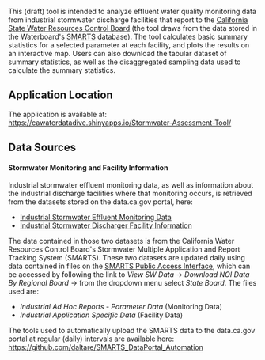 This (draft) tool is intended to analyze effluent water quality monitoring data from industrial stormwater discharge facilities that report to the [California State Water Resources Control Board](https://www.waterboards.ca.gov/) (the tool draws from the data stored in the Waterboard's [SMARTS](https://smarts.waterboards.ca.gov/smarts/faces/SwSmartsLogin.xhtml) database). The tool calculates basic summary statistics for a selected parameter at each facility, and plots the results on an interactive map. Users can also download the tabular dataset of summary statistics, as well as the disaggregated sampling data used to calculate the summary statistics.

## Application Location
The application is available at: https://cawaterdatadive.shinyapps.io/Stormwater-Assessment-Tool/

## Data Sources
#### Stormwater Monitoring and Facility Information
Industrial stormwater effluent monitoring data, as well as information about the industrial discharge facilities where that monitoring occurs, is retrieved from the datasets stored on the data.ca.gov portal, here:
- [Industrial Stormwater Effluent Monitoring Data](https://data.ca.gov/dataset/stormwater-%E2%80%93-regulatory-and-enforcement-actions-%E2%80%93-smarts/resource/fe4712db-015a-4e92-a13f)
- [Industrial Stormwater Discharger Facility Information](https://data.ca.gov/dataset/stormwater-%E2%80%93-regulatory-and-enforcement-actions-%E2%80%93-smarts/resource/a5f001af-abbb-4bc7-9196#{})

The data contained in those two datasets is from the California Water Resources Control Board's Stormwater Multiple Application and Report Tracking System (SMARTS). These two datasets are updated daily using data contained in files on the [SMARTS Public Access Interface](https://smarts.waterboards.ca.gov/smarts/faces/SwSmartsLogin.xhtml), which can be accessed by following the link to *View SW Data* → *Download NOI Data By Regional Board* → from the dropdown menu select *State Board*. The files used are:
- *Industrial Ad Hoc Reports - Parameter Data* (Monitoring Data)
- *Industrial Application Specific Data* (Facility Data)

The tools used to automatically upload the SMARTS data to the data.ca.gov portal at regular (daily) intervals are available here: https://github.com/daltare/SMARTS_DataPortal_Automation